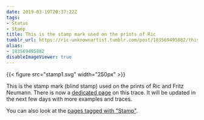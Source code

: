 ```yaml
---
date: 2019-03-19T20:37:22Z
tags:
- Status
- Stamp
title: This is the stamp mark used on the prints of Ric
tumblr_url: https://ric-unknownartist.tumblr.com/post/183569495882/this-is-the-stamp-mark-used-on-the-prints-of-ric
alias:
- 183569495882
disableImageViewer: true
---
```

{{< figure src="stamp1.svg" width="250px" >}}

This is the stamp mark (blind stamp) used on the prints of Ric and Fritz Neumann. There is now a [dedicated page](/hints/fritz-neumann) on this trace. It will be updated in the next few days with more examples and traces.

You can also look at the [pages tagged with "Stamp"](/tags/Stamp).
